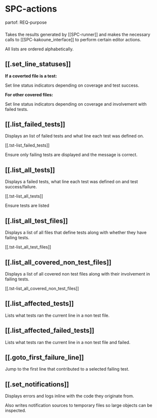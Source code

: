 # SPC-actions
partof: REQ-purpose
###

Takes the results generated by [[SPC-runner]]
and makes the necessary calls to [[SPC-kakoune_interface]]
to perform certain editor actions.

All lists are ordered alphabetically.

## [[.set_line_statuses]]

__If a coverted file is a test:__

Set line status indicators depending on coverage and test success.

__For other covered files:__

Set line status indicators depending on coverage and involvement with failed tests.

## [[.list_failed_tests]]

Displays an list of failed tests and what line each test was defined on.

[[.tst-list_failed_tests]]

Ensure only failing tests are displayed and the message is correct.

## [[.list_all_tests]]

Displays a failed tests, what line each test was defined on and test success/failure.

[[.tst-list_all_tests]]

Ensure tests are listed

## [[.list_all_test_files]]

Displays a list of all files that define tests along with whether they have failing tests.

[[.tst-list_all_test_files]]

## [[.list_all_covered_non_test_files]]

Displays a list of all covered non test files along with their involvement in failing tests.

[[.tst-list_all_covered_non_test_files]]

## [[.list_affected_tests]]

Lists what tests ran the current line in a non test file.

## [[.list_affected_failed_tests]]

Lists what tests ran the current line in a non test file and failed.

## [[.goto_first_failure_line]]

Jump to the first line that contributed to a selected failing test.

## [[.set_notifications]]

Displays errors and logs inline with the code they originate from.

Also writes notification sources to temporary files so large objects can be inspected.
